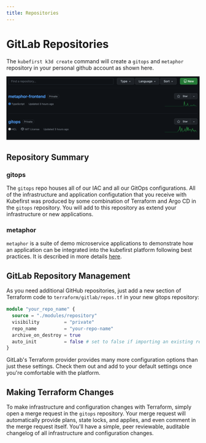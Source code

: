 ```yaml
---
title: Repositories
---
```


# GitLab Repositories

The `kubefirst k3d create` command will create a `gitops` and `metaphor` repository in your personal github account as shown here.

![GitLab repositories](../../../img/kubefirst/local/repos-list.png)

## Repository Summary

### gitops

The `gitops` repo houses all of our IAC and all our GitOps configurations. All of the infrastructure and application configutation that you receive with Kubefirst was produced by some combination of Terraform and Argo CD in the `gitops` repository. You will add to this repository as extend your infrastructure or new applications.

### metaphor

`metaphor` is a suite of demo microservice applications to demonstrate how an application can be integrated into the kubefirst platform following best practices. It is described in more details [here](../../../explore/metaphor.md).

## GitLab Repository Management

As you need additional GitHub repositories, just add a new section of Terraform code to `terraform/gitlab/repos.tf` in your new gitops repository:

```terraform
module "your_repo_name" {
  source = "./modules/repository"
  visibility         = "private"
  repo_name          = "your-repo-name"
  archive_on_destroy = true
  auto_init          = false # set to false if importing an existing repository, set to true if brand new
}
```

GitLab's Terraform provider provides many more configuration options than just these settings. Check them out and add to your default settings once you're comfortable with the platform.

## Making Terraform Changes

To make infrastructure and configuration changes with Terraform, simply open a merge request in the `gitops` repository. Your merge request will automatically provide plans, state locks, and applies, and even comment in the merge request itself. You'll have a simple, peer reviewable, auditable changelog of all infrastructure and configuration changes.

<!-- TODO: 2.0 - need atlantis pull request gitlab image -->
<!-- ![Atlantis Example on GitLab](../../../img/kubefirst/local/atlantis.png) -->
